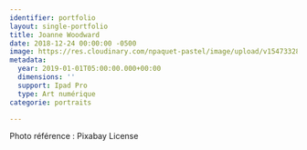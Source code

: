 ```yaml
---
identifier: portfolio
layout: single-portfolio
title: Joanne Woodward
date: 2018-12-24 00:00:00 -0500
image: https://res.cloudinary.com/npaquet-pastel/image/upload/v1547332815/Johanne%20Qoodward%2C%202-19.jpg
metadata:
  year: 2019-01-01T05:00:00.000+00:00
  dimensions: ''
  support: Ipad Pro
  type: Art numérique
categorie: portraits

---
```

Photo référence : Pixabay License